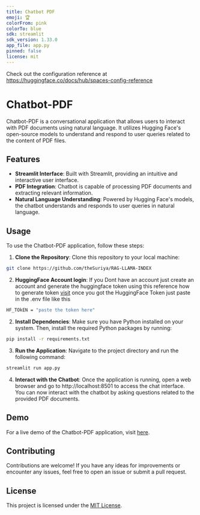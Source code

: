 ```yaml
---
title: Chatbot PDF
emoji: 🏆
colorFrom: pink
colorTo: blue
sdk: streamlit
sdk_version: 1.33.0
app_file: app.py
pinned: false
license: mit
---
```


Check out the configuration reference at https://huggingface.co/docs/hub/spaces-config-reference

# Chatbot-PDF

Chatbot-PDF is a conversational application that allows users to interact with PDF documents using natural language. It utilizes Hugging Face's open-source models to understand and respond to user queries related to the content of PDF files.

## Features

- **Streamlit Interface**: Built with Streamlit, providing an intuitive and interactive user interface.
- **PDF Integration**: Chatbot is capable of processing PDF documents and extracting relevant information.
- **Natural Language Understanding**: Powered by Hugging Face's models, the chatbot understands and responds to user queries in natural language.

## Usage

To use the Chatbot-PDF application, follow these steps:

1. **Clone the Repository**: Clone this repository to your local machine:
```bash
git clone https://github.com/theSuriya/RAG-LLAMA-INDEX
```
2. **HuggingFace Account login**: If you Dont have an account just create an account and generate the huggingface token using this reference how to generate token [visit](https://huggingface.co/docs/hub/security-tokens) once you got the HuggingFace Token just paste in the .env file like this
  ```bash
  HF_TOkEN = "paste the token here"
  ```
2. **Install Dependencies**: Make sure you have Python installed on your system. Then, install the required Python packages by running:
```bash
pip install -r requirements.txt
```
3. **Run the Application**: Navigate to the project directory and run the following command:
 ```bash
 streamlit run app.py
 ```
4. **Interact with the Chatbot**: Once the application is running, open a web browser and go to http://localhost:8501 to access the chat interface. You can now interact with the chatbot by asking questions related to the provided PDF documents.

## Demo

For a live demo of the Chatbot-PDF application, visit [here](https://huggingface.co/spaces/suriya7/Chatbot-PDF).

## Contributing

Contributions are welcome! If you have any ideas for improvements or encounter any issues, feel free to open an issue or submit a pull request.

## License

This project is licensed under the [MIT License](LICENSE).




